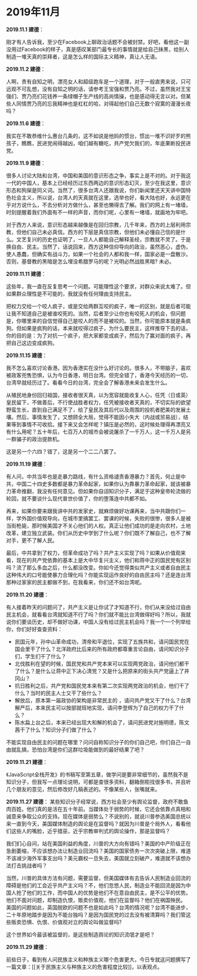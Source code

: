 # 2019年11月

**2019.11.1 建德**：

刚才有人告诉我，至少在Facebook上聊政治话题不会被封禁。好吧，看他这一副没用过Facebook的样子，真是感叹某部门最专长的事情就是给自己抹黑，给别人制造一堆天真的崇拜者，这是怎么样的国际主义精神，真让人无语。

**2019.11.2 建德**：

人啊，贵有自知之明，漂亮女人和超级跑车是一个道理，对于一般直男来说，只可远观不可乱想，没有自知之明的话，请参考王宝强和贾乃亮。不过，虽然我对王宝强们、贾乃亮们花钱养一条绿帽子生产线的高尚情操，也是感动得无言以对。但某些人同情贾乃亮的忘我精神也是杠杠的哈，对得起他们自己无数个寂寞的漫漫长夜吗？

**2019.11.6 建德**：

我实在不敢恭维什么惠台几条的，这不如说是他妈的惯台，惯出一堆不识好歹的熊孩子，瞧瞧，民进党闹得越凶，咱们越有糖吃，共产党欠我们的，年底果断投民进党。

**2019.11.9 建德**：

很多人讨论大陆和台湾，中国和美国的意识形态之争，事实上是不对的。对于我这一代的中国人，基本上已经经历过东西两边的意识形态幻灭，至少在我这里，意识形态和狗屎是同义词。当然了，很多台湾人还跟我说，你们新闻里还天天讲中国特色社会主义，所以说，台湾人的天真就在这里，选举也好，看大陆也好，永远更在乎对方说什么，不去分析对方做什么，甚至也懒得去了解。我们的网上有一堵墙，时刻提醒着我们外面有不一样的声音，而你们呢，心里有一堵墙，就画地为牢吧。

对于西方人来说，意识形态越来越像是在回归宗教，几千年来，西方的上层利用宗教，但他们自己未必真信。西方的下层是真信宗教，但他们未必懂自己信的是什么。文艺复兴的历史也证明了，一旦人人都能自己解释圣经，宗教就不灵了。于是换自由、民主。当然了，话说回来，西方这种信仰导向的政治，虽然恶心，虚伪，使人愚蠢，但确实有战斗力，如果一个社会的人都和我一样，国家必是一盘散沙。否则，基督教的黑暗是怎么埋没希腊罗马的呢？光明必然战胜黑暗? 未必。

**2019.11.11 建德**：

这些年，我一直在反复思考一个问题。可能理性这个要求，对群众来说太难了。但如果群众理性是不可能的，我就没有任何理由支持民主。

把权力交给一个咬人疯子，或是交给两群互咬的疯子，唯一的区别，就是后者可能让我不知道自己是被谁咬死的。当然，后者至少让你也有咬死人的机会，但问题是，你哪里来的自信觉得自己是咬人的而不是被咬的。当然，你可能原本就是条疯狗。但如果是疯狗的话，本来就咬得过疯子，为什么要民主，这样推导下去的话，你的目的是：为了对抗一个疯子，把大家都变成疯子，然后为了赢对面的疯子，再把自己这边变成疯狗。

**2019.11.15 建德**：

我不怎么喜欢讨论香港。因为香港实在没什么好讨论的。很多人，不带脑子，喜欢被政客兜售恐惧，认为今日香港，明日台湾。但完全错了，香港今天经历的一切，台湾早就经历过了。看看今日的台湾，完全会了解香港未来会发生什么。

从殖民地身份回归祖国，接收者很天真，以为宽容就能收复人心，任凭（日或英）皇民留下，不做善后，不行使战胜者权力，任凭被接收者天真的，不切实际的欲望野蛮生长，直到自己满足不了，给了皇民及其后代以及周围的投机者肥美的发展土壤。然后，事情发生了，又想顾全大局，觉得不能因小失大（内战或贸易战），结果等到事情不可收拾。接下来又会怎样呢？镇压是必然的，这时候处理得再漂亮又有什么用呢？五十年后，七百万人的城市会被说屠杀了一千万人，这一千万人是另一群骗子的政治提款机。

这是另一个六四？错了，这是另一个二二八罢了。

**2019.11.19 建德**：

有人问，中共当年也是走暴力路线，有什么资格谴责香港暴力？首先，何止是中共，中国二十四史多数都是暴力革命起家，如果你认为靠暴力革命起家，就该被暴力革命推翻，我没有任何意见。但如果你自诩知识分子，满足于这种皇帝轮流做的轮回，就不要谈什么现代普世价值了，你的堕落连中共都不如。

再来，如果你要来跟我讲中共的发家史，就麻烦做好功课再来，当中共跟你们一样，学外国价值观导向，在城市里搞罢工、罢课的时候，失败的很惨，很多人是被当街枪毙，那时候美国才不关心他们的人权。真正让他们成功的是走向农村，土地改革，建立独立武装。你们从历史中学到了什么呢？你们既不了解自己，也不了解对手，更不了解人民。

最后，中共拿到了权力，但革命成功了吗？共产主义实现了吗？如果从价值观来看，现在的共产党依靠的基本上是大中华复兴主义，他们和蒋中正的国民党有区别吗？流了那么多血之后，什么都没改变。你如今还觉得类似共产主义或者自由民主这种伟大的口号能使暴力合理化吗？你能实现运作良好的自由民主吗？还是连台湾那种过家家的民主都做不到，在我看来，你们还不如台湾呢。

**2019.11.20 建德**：

有人接着昨天的问题问了，共产主义是让你试了才知道不行，你们从来没给过自由民主机会，就看看台湾就知道不行了吗？你们就不能比台湾做得好吗？所以，我就说你们要谈历史，却不做好功课，中国人没有给过民主机会吗？我一个一个列举给你，你们好好查查资料：

- 民国元年，孙中山革命成功，清帝和平退位，实现了五族共和，请问国民党在国会里干了什么？北洋政府比后来的所有政府都尊重言论自由，请问知识分子们，学生们干了什么？
- 北伐胜利在望的时候，国民党和共产党本来可以实现两党政治，请问他们都干了什么？是什么让蒋中正下决心清党？又是什么把原来的街头共产党逼上了井冈山？
- 抗日胜利之后，共产党和国民党本来有第二次实现两党政治的机会，他们干了什么？当时的民主人士又干了些什么？
- 解放后，原本第一届政协的架构是非常民主的 ，请问共产党又干了什么？台湾解严后，本来民主可以按部就班地实现，请问李登辉为了自己的权力干了什么？
- 陈水扁上台之后，本来已经出现大和解的机会了，请问民进党对施明德，陈文茜干了什么？知识分子们做了什么？

不能实现自由民主的问题在哪里？问问自称知识分子的你们自己吧，你们自己一自由就乱搞，恐怕台湾是你们这群垃圾能做到的最好结果了吧？

**2019.11.21 建德**：

《JavaScript全栈开发》的书稿写至第五章，做学问是要非常细节的，虽然我不是知识分子，但我写一点理论说明，可都是查很多资料，翻箱倒柜找很多书，并且听几个朋友的意见，然后修改好几稿表述的。不像某些人，张嘴就来。

**2019.11.27 建德**：
某些知识分子经常说，西方社会至少有舆论监督，政府不敢鱼肉百姓。他们真的是活在五十年前。当媒体处于弱势的时候，它还会依靠点真相和诚意来争取公众的支持。现在媒体是弱势么？不说别的，就说川普参选美国总统以来一直到今天，美国媒体制造的舆论是在监督吗？就因为川普是个局外人，看看他们这些人的嘴脸，近乎猎巫，近乎宗教审判式的舆论操作，那是监督吗？

我们扪心自问，站在美国利益的角度，川普的大方向有错吗？美国的中产阶级正在急剧萎缩，不应该想办法让制造业回流吗？美国的国家债务一次次突破上限，难道不该减少海外军事支出吗？美元霸权一旦失去，美国就立刻破产，难道就不该想办法打击挑战者吗？

当然，川普的具体方法有问题，需要监督，但美国媒体有去告诉人民制造业回流的障碍是他们的工会近乎共产主义吗？不，他们忽悠人民，制造业不能回流是因为中国人抢了他们的工作，而中国人的优势是他们不在意自由民主，是不公平的优势。他们不面对问题，却制造仇恨，贩卖价值观，他们在监督吗？他们在祸国殃民。
美国的问题如此，英国脱欧的问题不也是如此吗？台湾的情况呢？台湾不能进步，二十年原地踏步是因为不能台独吗？是因为国民党的过去没有被清算吗？我们管这些贩卖恐惧、仇恨、价值观对立的舆论叫做监督吗?

这个世界如今最该被监督的，是这些制造舆论的知识流氓才是吧？

**2019.11.29 建德**：

前些日子，看到有人问民族主义和种族主义哪个危害更大，今日专就这问题撰写了一篇文章：[[关于民族主义与种族主义的危害程度比较]]，以表观点。
